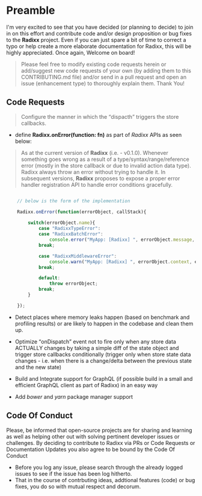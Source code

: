 # Preamble

I'm very excited to see that you have decided (or planning to decide) to join in on this effort and contribute code and/or design proposition or bug fixes to the **Radixx** project. Even if you can just spare a bit of time to correct a typo or help create a more elaborate documentation for Radixx, this will be highly appreciated. Once again, Welcome on board! 

>Please feel free to modify existing code requests herein or add/suggest new code requests of your own (by adding them to this CONTRIBUTING.md file) and/or send in a pull request and open an issue (enhancement type) to thoroughly explain them. Thank You! 


## Code Requests

>Configure the manner in which the <q>dispacth</q> triggers the store callbacks.

- define **Radixx.onError(function: fn)** as part of _Radixx_ APIs as seen below:

>As at the current version of **Radixx** (i.e. - v0.1.0). Whenever something goes wrong as a result of a type/syntax/range/reference error (mostly in the store callback or due to invalid action data type). Radixx always throw an error without trying to handle it. In subsequent versions, **Radixx** proposes to expose a proper error handler registration API to handle error conditions gracefully.

```js

	// below is the form of the implementation

	Radixx.onError(function(errorObject, callStack){
		
		switch(errorObject.name){
			case "RadixxTypeError":
			case "RadixxBatchError":
				console.error("MyApp: [Radixx] ", errorObject.message, errorObject, callStack);
			break;

			case "RadixxMiddlewareError":
				console.warn("MyApp: [Radixx] ", errorObject.context, errorObject.message, callStack);
			break;

			default:
				throw errorObject;
			break;
		}

	});
```

- Detect places where memory leaks happen (based on benchmark and profiling results) or are likely to happen in the codebase and clean them up.

- Optimize <q>onDispatch</q> event not to fire only when any store data ACTUALLY changes by taking a simple diff of the state object and trigger store callbacks conditionally (trigger only when store state data changes - i.e. when there is a change/delta between the previous state and the new state)

- Build and Integrate support for GraphQL (if possible build in a small and efficient GraphQL client as part of Radixx) in an easy way

- Add _bower_ and _yarn_ package manager support


## Code Of Conduct

Please, be informed that open-source projects are for sharing and learning as well as helping other out with solving pertinent developer issues or challenges. By deciding to contribute to Radixx via PRs or Code Requests or Documentation Updates you also agree to be bound by the Code Of Conduct

- Before you log any issue, please search through the already logged issues to see if the issue has been log hitherto.
- That in the course of contrbuting ideas, addtional features (code) or bug fixes, you do so with mutual respect and decorum.

